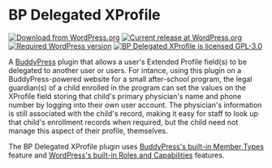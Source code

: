 # BP Delegated XProfile

[![Download from WordPress.org](https://img.shields.io/wordpress/plugin/dt/bp-delegated-xprofile.svg)](https://wordpress.org/plugins/bp-delegated-xprofile/) [![Current release at WordPress.org](https://img.shields.io/wordpress/plugin/v/bp-delegated-xprofile.svg)](https://wordpress.org/plugins/bp-delegated-xprofile/) [![Required WordPress version](https://img.shields.io/wordpress/v/bp-delegated-xprofile.svg)](https://wordpress.org/plugins/bp-delegated-xprofile/developers/) [![BP Delegated XProfile is licensed GPL-3.0](https://img.shields.io/github/license/meitar/bp-delegated-xprofile.svg)](https://www.gnu.org/licenses/quick-guide-gplv3.en.html)

A [BuddyPress](https://buddypress.org/) plugin that allows a user's Extended Profile field(s) to be delegated to another user or users. For intance, using this plugin on a BuddyPress-powered website for a small after-school program, the legal guardian(s) of a child enrolled in the program can set the values on the XProfile field storing that child's primary physician's name and phone number by logging into their own user account. The physician's information is still associated with the child's record, making it easy for staff to look up that child's enrollment records when required, but the child need not manage this aspect of their profile, themselves.

The BP Delegated XProfile plugin uses [BuddyPress's built-in Member Types](https://codex.buddypress.org/developer/member-types/) feature and [WordPress's built-in Roles and Capabilities](https://developer.wordpress.org/plugins/users/roles-and-capabilities/) features.
